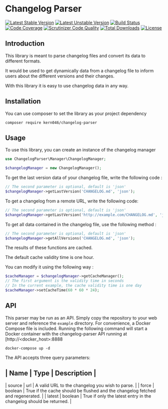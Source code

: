 Changelog Parser
===============

[![Latest Stable Version](https://poser.pugx.org/kern046/changelog-parser/v/stable)](https://packagist.org/packages/kern046/changelog-parser)
[![Latest Unstable Version](https://poser.pugx.org/kern046/changelog-parser/v/unstable)](https://packagist.org/packages/kern046/changelog-parser)
[![Build Status](https://scrutinizer-ci.com/g/Kern046/changelog-parser/badges/build.png?b=master)](https://scrutinizer-ci.com/g/Kern046/changelog-parser/build-status/master)
[![Code Coverage](https://scrutinizer-ci.com/g/Kern046/changelog-parser/badges/coverage.png?b=master)](https://scrutinizer-ci.com/g/Kern046/changelog-parser/?branch=master)
[![Scrutinizer Code Quality](https://scrutinizer-ci.com/g/Kern046/changelog-parser/badges/quality-score.png?b=master)](https://scrutinizer-ci.com/g/Kern046/changelog-parser/?branch=master)
[![Total Downloads](https://poser.pugx.org/kern046/changelog-parser/downloads)](https://packagist.org/packages/kern046/changelog-parser)
[![License](https://poser.pugx.org/kern046/changelog-parser/license)](https://packagist.org/packages/kern046/changelog-parser)

Introduction
------------

This library is meant to parse changelog files and convert its data to different formats.

It would be used to get dynamically data from a changelog file to inform users about the different versions and their changes.

With this library it is easy to use changelog data in any way.

Installation
------------

You can use composer to set the library as your project dependency

```shell
composer require kern046/changelog-parser
```

Usage
------------

To use this library, you can create an instance of the changelog manager

```php
use ChangelogParser\Manager\ChangelogManager;

$changelogManager = new ChangelogManager();
```

To get the last version data of your changelog file, write the following code :

```php
// The second parameter is optional, default is 'json'
$changelogManager->getLastVersion('CHANGELOG.md', 'json');
```

To get a changelog from a remote URL, write the following code:

```php
// The second parameter is optional, default is 'json'
$changelogManager->getLastVersion('http://example.com/CHANGELOG.md', 'json');
```

To get all data contained in the changelog file, use the following method :

```php
// The second parameter is optional, default is 'json'
$changelogManager->getAllVersions('CHANGELOG.md', 'json');
```

The results of these functions are cached.

The default cache validity time is one hour.

You can modify it using the following way :

```php
$cacheManager = $changelogManager->getCacheManager();
// The first argument is the validity time in seconds
// In the current example, the cache validity time is one day
$cacheManager->setCacheTime(60 * 60 * 24);
```

API
------------

This parser may be run as an API. Simply copy the repository to your web server and reference the `example` directory. For convenience, a Docker Compose file is included. Running the following command will start a Docker container with the changelog-parser API running at [http://<docker_host>:8888

```
docker-compose up -d
```

The API accepts three query parameters:

| Name | Type | Description |
-----------------------------
| source | url | A valid URL to the changelog you wish to parse. |
| force  | boolean | True if the cache should be flushed and the changelog fetched and regenerated. |
| latest | boolean | True if only the latest entry in the changelog should be returned. |
